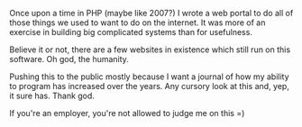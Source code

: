 Once upon a time in PHP (maybe like 2007?) I wrote a web portal to do all of those things we used to want to do on the internet. It was more of an exercise in building big complicated systems than for usefulness.

Believe it or not, there are a few websites in existence which still run on this software. Oh god, the humanity.

Pushing this to the public mostly because I want a journal of how my ability to program has increased over the years. Any cursory look at this and, yep, it sure has. Thank god.

If you're an employer, you're not allowed to judge me on this =)

